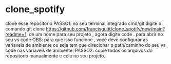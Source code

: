 # clone_spotify

clone esse repositorio
PASSO1:
no seu terminal integrado cmd/git 
digite o comando git clone https://github.com/francisguitt/clone_spotify/new/main?readme=1,
de um nome para seu projeto ,
agora digite code . para abrir no seu vs code 
OBS: 
para que isso funcione , você deve configurar as variaveis de ambiente ou seja tem que direcionar p path/caminho do seu vs code nas variaveis de ambiente.
PASSO2:
copie todos os arquivos do repositorio manualmente e cole no seu projeto.
